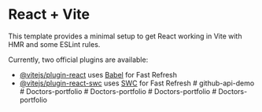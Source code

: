 # React + Vite

This template provides a minimal setup to get React working in Vite with HMR and some ESLint rules.

Currently, two official plugins are available:

- [@vitejs/plugin-react](https://github.com/vitejs/vite-plugin-react/blob/main/packages/plugin-react/README.md) uses [Babel](https://babeljs.io/) for Fast Refresh
- [@vitejs/plugin-react-swc](https://github.com/vitejs/vite-plugin-react-swc) uses [SWC](https://swc.rs/) for Fast Refresh
#   g i t h u b - a p i - d e m o  
 #   D o c t o r s - p o r t f o l i o  
 #   D o c t o r s - p o r t f o l i o  
 #   D o c t o r s - p o r t f o l i o  
 #   D o c t o r s - p o r t f o l i o  
 